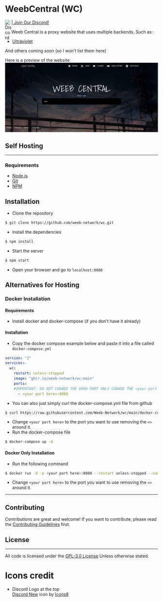 # WeebCentral (WC)
<a href="https://discord.gg/HUKuWtXwS5"><img align="left" src="https://github.com/Weeb-Network/wc/raw/main/Images_for_readme/discord.svg" alt="Discord" width="21px"/> | Join Our Discord!</a>
<br>

Weeb Central is a proxy website that uses multiple backends. Such as:
- [Ultraviolet](https://github.com/titaniumnetwork-development/Ultraviolet)

And others coming soon (so I won't list them here)

Here is a preview of the website: 
![Preview](./Images_for_readme/Preview.png)

## Self Hosting
---
### Requirements
- [Node.js](https://nodejs.org/en/)
- [Git](https://git-scm.com/downloads)
- [NPM](https://www.npmjs.com/get-npm) <br>
## Installation
- Clone the repository
```bash 
$ git clone https://github.com/weeb-network/wc.git
```
- Install the dependencies
```bash
$ npm install
```
- Start the server
```bash
$ npm start
```
- Open your browser and go to `localhost:8080`
## Alternatives for Hosting
### Docker Installation
#### Requirements
- Install docker and docker-compose (if you don't have it already) 
#### Installation
- Copy the docker compose example below and paste it into a file called `docker-compose.yml`
```yaml
version: "2"
services:
  wc:
    restart: unless-stopped
    image: "ghcr.io/weeb-network/wc:main"
    ports:
    #IMPORTANT: DO NOT CHANGE THE 8080 PART ONLY CHANGE THE <your port here> PART
      - <your port here>:8080

```
 - You can also just simply curl the docker-compose.yml file from github
 ```bash 
$ curl https://raw.githubusercontent.com/Weeb-Network/wc/main/docker-compose.yml > docker-compose.yml
```
- Change `<your port here>` to the port you want to use removing the `<>` around it.
- Run the docker-compose file
```bash
$ docker-compose up -d
```
#### Docker Only Installation
- Run the following command
```bash
$ docker run -d -p <your port here>:8080 --restart unless-stopped --name wc ghcr.io/weeb-network/wc:main 
```
- Change `<your port here>` to the port you want to use removing the `<>` around it.
---
## Contributing
Contributions are great and welcome! If you want to contribute, please read the [Contributing Guidelines](./.github/CONTRIBUTING.md) first.
## License
---
All code is licensed under the [GPL-3.0 License](./LICENSE.md) Unless otherwise stated.
# Icons credit
- Discord Logo at the top <br> 
<a target="_blank" href="https://icons8.com/icon/M725CLW4L7wE/discord-new">Discord New</a> icon by <a target="_blank" href="https://icons8.com">Icons8</a>


